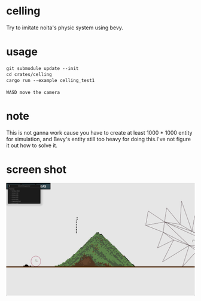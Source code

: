 # celling
Try to imitate noita's physic system using bevy.

# usage
```
git submodule update --init
cd crates/celling
cargo run --example celling_test1

WASD move the camera
```

# note
This is not ganna work cause you have to create at least 1000 * 1000 entity for simulation, and Bevy's entity still too heavy for doing this.I've not figure it out how to solve it.

# screen shot
![example](show/example.png)

